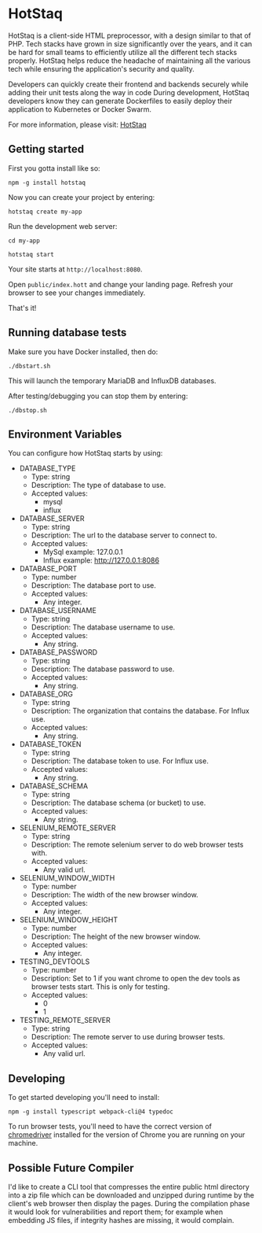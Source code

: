 # HotStaq
HotStaq is a client-side HTML preprocessor, with a design similar to that of PHP. Tech stacks have grown in size significantly over the years, and it can be hard for small teams to efficiently utilize all the different tech stacks properly. HotStaq helps reduce the headache of maintaining all the various tech while ensuring the application's security and quality.

Developers can quickly create their frontend and backends securely while adding their unit tests along the way in code During development, HotStaq developers know they can generate Dockerfiles to easily deploy their application to Kubernetes or Docker Swarm.

For more information, please visit: [HotStaq](https://hotstaq.com)

## Getting started
First you gotta install like so:
```console
npm -g install hotstaq
```

Now you can create your project by entering:
```console
hotstaq create my-app
```

Run the development web server:

```console
cd my-app

hotstaq start
```

Your site starts at `http://localhost:8080`.

Open `public/index.hott` and change your landing page. Refresh your browser to see your changes immediately.

That's it!

## Running database tests
Make sure you have Docker installed, then do:
```console
./dbstart.sh
```

This will launch the temporary MariaDB and InfluxDB databases.

After testing/debugging you can stop them by entering:
```console
./dbstop.sh
```

## Environment Variables
You can configure how HotStaq starts by using:
* DATABASE_TYPE
	* Type: string
	* Description: The type of database to use.
	* Accepted values:
		* mysql
		* influx
* DATABASE_SERVER
	* Type: string
	* Description: The url to the database server to connect to.
	* Accepted values:
		* MySql example: 127.0.0.1
		* Influx example: http://127.0.0.1:8086
* DATABASE_PORT
	* Type: number
	* Description: The database port to use.
	* Accepted values:
		* Any integer.
* DATABASE_USERNAME
	* Type: string
	* Description: The database username to use.
	* Accepted values:
		* Any string.
* DATABASE_PASSWORD
	* Type: string
	* Description: The database password to use.
	* Accepted values:
		* Any string.
* DATABASE_ORG
	* Type: string
	* Description: The organization that contains the database. For Influx use.
	* Accepted values:
		* Any string.
* DATABASE_TOKEN
	* Type: string
	* Description: The database token to use. For Influx use.
	* Accepted values:
		* Any string.
* DATABASE_SCHEMA
	* Type: string
	* Description: The database schema (or bucket) to use.
	* Accepted values:
		* Any string.
* SELENIUM_REMOTE_SERVER
	* Type: string
	* Description: The remote selenium server to do web browser tests with.
	* Accepted values:
		* Any valid url.
* SELENIUM_WINDOW_WIDTH
	* Type: number
	* Description: The width of the new browser window.
	* Accepted values:
		* Any integer.
* SELENIUM_WINDOW_HEIGHT
	* Type: number
	* Description: The height of the new browser window.
	* Accepted values:
		* Any integer.
* TESTING_DEVTOOLS
	* Type: number
	* Description: Set to 1 if you want chrome to open the dev tools as browser tests start. This is only for testing.
	* Accepted values:
		* 0
		* 1
* TESTING_REMOTE_SERVER
	* Type: string
	* Description: The remote server to use during browser tests.
	* Accepted values:
		* Any valid url.

## Developing
To get started developing you'll need to install:
```console
npm -g install typescript webpack-cli@4 typedoc
```

To run browser tests, you'll need to have the correct version of [chromedriver](https://chromedriver.chromium.org/) installed for the version of Chrome you are running on your machine.

## Possible Future Compiler
I'd like to create a CLI tool that compresses the entire public html directory into a zip file which can be downloaded and unzipped during runtime by the client's web browser then display the pages. During the compilation phase it would look for vulnerabilities and report them; for example when embedding JS files, if integrity hashes are missing, it would complain.
